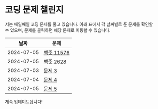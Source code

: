 # 코딩 문제 챌린지

저는 매일매일 코딩 문제를 풀고 있습니다. 아래 표에서 각 날짜별로 푼 문제를 확인할 수 있으며, 문제를 클릭하면 해당 문제로 이동할 수 있습니다.

| 날짜       | 문제       |
|------------|------------|
| 2024-07-05 | [백준 11576](https://github.com/hwangbo98/co_challenge/blob/main/implementation/B11576.py) |
| 2024-07-05 | [백준 2628](https://github.com/hwangbo98/co_challenge/blob/main/implementation/B2628.py) |
| 2024-07-03 | [문제 3](https://github.com/username/repository/blob/main/problems/problem3.md) |
| 2024-07-04 | [문제 4](https://github.com/username/repository/blob/main/problems/problem4.md) |
| 2024-07-05 | [문제 5](https://github.com/username/repository/blob/main/problems/problem5.md) |

계속 업데이트됩니다!